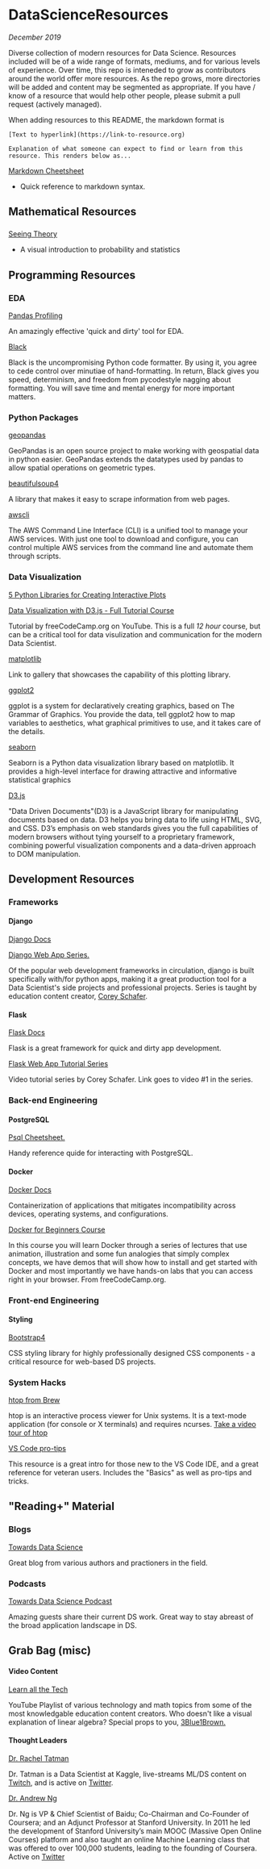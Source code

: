 # DataScienceResources
*December 2019*

Diverse collection of modern resources for Data Science. Resources included will be of a wide range of formats, mediums, and for various levels of experience. Over time, this repo is inteneded to grow as contributors around the world offer more resources. As the repo grows, more directories will be added and content may be segmented as appropriate. If you have / know of a resource that would help other people, please submit a pull request (actively managed).

When adding resources to this README, the markdown format is

`[Text to hyperlink](https://link-to-resource.org)`

`Explanation of what someone can expect to find or learn from this resource. This renders below as...`

[Markdown Cheetsheet](https://github.com/adam-p/markdown-here/wiki/Markdown-Cheatsheet#code) 

- Quick reference to markdown syntax. 

## Mathematical Resources
###
[Seeing Theory](https://seeing-theory.brown.edu/index.html)

- A visual introduction to probability and statistics



## Programming Resources
### EDA
[Pandas Profiling](https://github.com/pandas-profiling/pandas-profiling) 

An amazingly effective 'quick and dirty' tool for EDA.

[Black](https://github.com/psf/black) 

Black is the uncompromising Python code formatter. By using it, you agree to cede control over minutiae of hand-formatting. In return, Black gives you speed, determinism, and freedom from pycodestyle nagging about formatting. You will save time and mental energy for more important matters.


### Python Packages
[geopandas](http://geopandas.org/) 

GeoPandas is an open source project to make working with geospatial data in python easier. GeoPandas extends the datatypes used by pandas to allow spatial operations on geometric types.

[beautifulsoup4](https://pypi.org/project/beautifulsoup4/)  

A library that makes it easy to scrape information from web pages. 

[awscli](https://aws.amazon.com/cli/) 

The AWS Command Line Interface (CLI) is a unified tool to manage your AWS services. With just one tool to download and configure, you can control multiple AWS services from the command line and automate them through scripts.
 



### Data Visualization
[5 Python Libraries for Creating Interactive Plots](https://mode.com/blog/python-interactive-plot-libraries)

[Data Visualization with D3.js - Full Tutorial Course](https://www.youtube.com/watch?v=_8V5o2UHG0E&t=14028s) 

Tutorial by freeCodeCamp.org on YouTube. This is a full *12 hour* course, but can be a critical tool for data visulization and communication for the modern Data Scientist.

[matplotlib](https://matplotlib.org/gallery/index.html) 

Link to gallery that showcases the capability of this plotting library. 

[ggplot2](https://ggplot2.tidyverse.org/) 

ggplot is a system for declaratively creating graphics, based on The Grammar of Graphics. You provide the data, tell ggplot2 how to map variables to aesthetics, what graphical primitives to use, and it takes care of the details.

[seaborn](https://seaborn.pydata.org/examples/index.html)  

Seaborn is a Python data visualization library based on matplotlib. It provides a high-level interface for drawing attractive and informative statistical graphics

[D3.js](https://d3js.org/) 

"Data Driven Documents"(D3) is a JavaScript library for manipulating documents based on data. D3 helps you bring data to life using HTML, SVG, and CSS. D3’s emphasis on web standards gives you the full capabilities of modern browsers without tying yourself to a proprietary framework, combining powerful visualization components and a data-driven approach to DOM manipulation.

## Development Resources
### Frameworks
#### Django
[Django Docs](https://docs.djangoproject.com/en/3.0/)

[Django Web App Series.](https://www.youtube.com/playlist?list=PL-osiE80TeTtoQCKZ03TU5fNfx2UY6U4p) 

Of the popular web development frameworks in circulation, django is built specifically with/for python apps, making it a great production tool for a Data Scientist's side projects and professional projects. Series is taught by education content creator, [Corey Schafer](https://www.youtube.com/channel/UCCezIgC97PvUuR4_gbFUs5g).

#### Flask
[Flask Docs](https://www.fullstackpython.com/flask.html) 

Flask is a great framework for quick and dirty app development.

[Flask Web App Tutorial Series](https://www.youtube.com/watch?v=MwZwr5Tvyxo) 

Video tutorial series by Corey Schafer. Link goes to video #1 in the series. 

### Back-end Engineering
#### PostgreSQL
[Psql Cheetsheet.](http://gpdb.docs.pivotal.io/archive/gs/43/pdf/PSQLQuickRef.pdf) 

Handy reference quide for interacting with PostgreSQL. 
#### Docker
[Docker Docs](https://www.docker.com/why-docker) 

Containerization of applications that mitigates incompatibility across devices, operating systems, and configurations. 

[Docker for Beginners Course](https://www.youtube.com/watch?v=fqMOX6JJhGo) 

In this course you will learn Docker through a series of lectures that use animation, illustration and some fun analogies that simply complex concepts, we have demos that will show how to install and get started with Docker and most importantly we have hands-on labs that you can access right in your browser. From freeCodeCamp.org. 

### Front-end Engineering
#### Styling 
[Bootstrap4](https://getbootstrap.com/docs/4.0/components/navbar/) 

CSS styling library for highly professionally designed CSS components - a critical resource for web-based DS projects. 

### System Hacks
[htop from Brew](https://formulae.brew.sh/formula/htop) 

htop is an interactive process viewer for Unix systems. It is a text-mode application (for console or X terminals) and requires ncurses. [Take a video tour of htop](https://www.youtube.com/watch?v=Qw2ZUf0hTF8&t=575s)

[VS Code pro-tips](https://code.visualstudio.com/docs/getstarted/tips-and-tricks) 

This resource is a great intro for those new to the VS Code IDE, and a great reference for veteran users. Includes the "Basics" as well as pro-tips and tricks. 



## "Reading+" Material
### Blogs
[Towards Data Science](https://towardsdatascience.com/) 

Great blog from various authors and practioners in the field. 
### Podcasts
[Towards Data Science Podcast](https://podcasts.apple.com/us/podcast/towards-data-science/id1470952338) 

Amazing guests share their current DS work. Great way to stay abreast of the broad application landscape in DS. 

## Grab Bag (misc)
#### Video Content
[Learn all the Tech](https://www.youtube.com/playlist?list=PLixunRai9j2IKnXTjhGHsAXNEjMY6Qzwx) 

YouTube Playlist of various technology and math topics from some of the most knowledgable education content creators. Who doesn't like a visual explanation of linear algebra? Special props to you, [3Blue1Brown.](https://www.youtube.com/channel/UCYO_jab_esuFRV4b17AJtAw)

#### Thought Leaders
[Dr. Rachel Tatman](http://www.rctatman.com/) 

Dr. Tatman is a Data Scientist at Kaggle, live-streams ML/DS content on [Twitch](https://www.twitch.tv/rctatman), and is active on [Twitter](https://twitter.com/rctatman). 

[Dr. Andrew Ng](https://www.andrewng.org/) 

Dr. Ng is VP & Chief Scientist of Baidu; Co-Chairman and Co-Founder of Coursera; and an Adjunct Professor at Stanford University.  In 2011 he led the development of Stanford University’s main MOOC (Massive Open Online Courses) platform and also taught an online Machine Learning class that was offered to over 100,000 students, leading to the founding of Coursera. Active on [Twitter](https://twitter.com/AndrewYNg)
